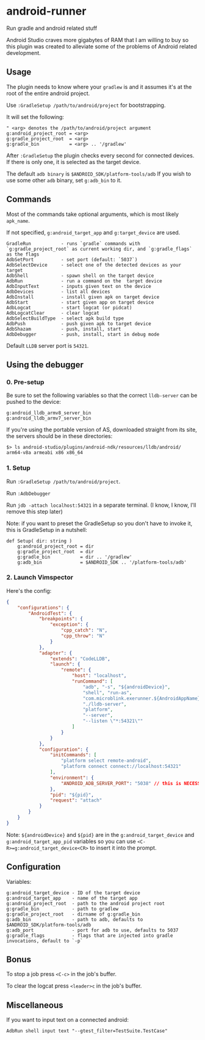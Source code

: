 # android-runner
Run gradle and android related stuff

Android Studio craves more gigabytes of RAM that I am willing to buy so this plugin was created to alleviate some of the problems of Android related development.

## Usage
The plugin needs to know where your `gradlew` is and it assumes it's at the root of the entire android project.

Use `:GradleSetup /path/to/android/project` for bootstrapping.

It will set the following:
```vim
" <arg> denotes the /path/to/android/project argument
g:android_project_root = <arg>
g:gradle_project_root  = <arg>
g:gradle_bin           = <arg> .. '/gradlew'
```

After `:GradleSetup` the plugin checks every second for connected devices.
If there is only one, it is selected as the target device.

The default `adb binary` is `$ANDROID_SDK/platform-tools/adb`
If you wish to use some other `adb` binary, set `g:adb_bin` to it.

## Commands

Most of the commands take optional arguments, which is most likely `apk_name`.

If not specified, `g:android_target_app` and `g:target_device` are used.

```vim
GradleRun           - runs `gradle` commands with `g:gradle_project_root` as current working dir, and `g:gradle_flags` as the flags
AdbSetPort          - set port (default: `5037`)
AdbSelectDevice     - select one of the detected devices as your target
AdbShell            - spawn shell on the target device
AdbRun              - run a command on the  target device
AdbInputText        - inputs given text on the device
AdbDevices          - list all devices
AdbInstall          - install given apk on target device
AdbStart            - start given app on target device
AdbLogcat           - start logcat (or pidcat)
AdbLogcatClear      - clear logcat
AdbSelectBuildType  - select apk build type
AdbPush             - push given apk to target device
AdbShazam           - push, install, start
AdbDebugger         - push, install, start in debug mode
```

Default `LLDB` server port is `54321`.

## Using the debugger

### 0. Pre-setup

Be sure to set the following variables so that the correct `lldb-server` can be pushed to the device:
```vim
g:android_lldb_armv8_server_bin
g:android_lldb_armv7_server_bin
```

If you're using the portable version of AS, downloaded straight from its site, the servers should be in these directories:
```
$> ls android-studio/plugins/android-ndk/resources/lldb/android/
arm64-v8a armeabi x86 x86_64
```

### 1. Setup

Run `:GradleSetup /path/to/android/project`.

Run `:AdbDebugger`

Run `jdb -attach localhost:54321` in a separate terminal. (I know, I know, I'll remove this step later)

Note: if you want to preset the GradleSetup so you don't have to invoke it, this is GradleSetup in a nutshell:
```vim
def Setup( dir: string )
    g:android_project_root = dir
    g:gradle_project_root  = dir
    g:gradle_bin           = dir .. '/gradlew'
    g:adb_bin              = $ANDROID_SDK .. '/platform-tools/adb'
```

### 2. Launch Vimspector

Here's the config:

```json
{
    "configurations": {
        "AndroidTest": {
            "breakpoints": {
                "exception": {
                    "cpp_catch": "N",
                    "cpp_throw": "N"
                }
            },
            "adapter": {
                "extends": "CodeLLDB",
                "launch": {
                    "remote": {
                        "host": "localhost",
                        "runCommand": [
                            "adb", "-s", "${androidDevice}",
                            "shell", "run-as",
                            "com.microblink.exerunner.${AndroidAppName}",
                            "./lldb-server",
                            "platform",
                            "--server",
                            "--listen \"*:54321\""
                        ]
                    }
                }
            },
            "configuration": {
                "initCommands": [
                    "platform select remote-android",
                    "platform connect connect://localhost:54321"
                ],
                "environment": {
                    "ANDROID_ADB_SERVER_PORT": "5038" // this is NECESSARY if the port is non-default (i.e. not 5037)
                },
                "pid": "${pid}",
                "request": "attach"
            }
        }
    }
}
```

Note: `${androidDevice}` and `${pid}` are in the `g:android_target_device` and `g:android_target_app_pid` variables so you can use `<C-R>=g:android_target_device<CR>` to insert it into the prompt.

## Configuration

Variables:

```vim
g:android_target_device - ID of the target device
g:android_target_app    - name of the target app
g:android_project_root  - path to the android project root
g:gradle_bin            - path to gradlew
g:gradle_project_root   - dirname of g:gradle_bin
g:adb_bin               - path to adb, defaults to $ANDROID_SDK/platform-tools/adb
g:adb_port              - port for adb to use, defaults to 5037
g:gradle_flags          - flags that are injected into gradle invocations, default to `-p`
```

## Bonus

To stop a job press `<C-c>` in the job's buffer.

To clear the logcat press `<leader>c` in the job's buffer.

## Miscellaneous

If you want to input text on a connected android:
```
AdbRun shell input text "--gtest_filter=TestSuite.TestCase"
```
